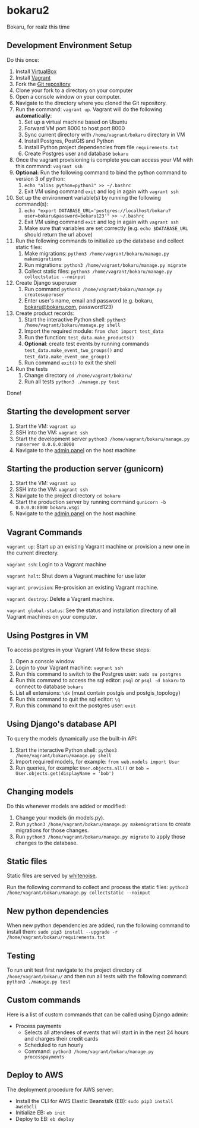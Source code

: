 bokaru2
=======
Bokaru, for realz this time

Development Environment Setup
-----------------------------
Do this once:

1. Install [VirtualBox](https://www.virtualbox.org/)
2. Install [Vagrant](https://www.vagrantup.com/)
3. Fork the [Git repository](https://github.com/metriclabs/bokaru2)
4. Clone your fork to a directory on your computer
5. Open a console window on your computer.
6. Navigate to the directory where you cloned the Git repository.
7. Run the command: `vagrant up`. Vagrant will do the following **automatically**:
    1. Set up a virtual machine based on Ubuntu
    2. Forward VM port 8000 to host port 8000
    3. Sync current directory with `/home/vagrant/bokaru` directory in VM
    4. Install Postgres, PostGIS and Python
    5. Install Python project dependencies from file `requirements.txt`
    6. Create Postgres user and database `bokaru`
8. Once the vagrant provisioning is complete you can access your VM with this command: `vagrant ssh`
9. **Optional:** Run the following command to bind the python command to version 3 of python:
    1. `echo "alias python=python3" >> ~/.bashrc`
    2. Exit VM using command `exit` and log in again with `vagrant ssh`
10. Set up the environment variable(s) by running the following command(s):
    1. `echo "export DATABASE_URL='postgres://localhost/bokaru?user=bokaru&password=bokaru123'" >> ~/.bashrc`
    2. Exit VM using command `exit` and log in again with `vagrant ssh`
    3. Make sure that variables are set correctly (e.g. `echo $DATABASE_URL` should return the url above)
11. Run the following commands to initialize up the database and collect static files:
    1. Make migrations: `python3 /home/vagrant/bokaru/manage.py makemigrations`
    2. Run migrations: `python3 /home/vagrant/bokaru/manage.py migrate`
    3. Collect static files: `python3 /home/vagrant/bokaru/manage.py collectstatic --noinput`
12. Create Django superuser
    1. Run command `python3 /home/vagrant/bokaru/manage.py createsuperuser`
    2. Enter user's name, email and password (e.g. bokaru, bokaru@bokaru.com, password123)
13. Create product records:
    1. Start the interactive Python shell: `python3 /home/vagrant/bokaru/manage.py shell`
    2. Import the required module: `from chat import test_data`
    3. Run the function: `test_data.make_products()`
    4. **Optional**: create test events by running commands `test_data.make_event_two_groups()` and `test_data.make_event_one_group()`
    5. Run command `exit()` to exit the shell
14. Run the tests
    1. Change directory `cd /home/vagrant/bokaru/`
    2. Run all tests `python3 ./manage.py test`

Done!

Starting the development server
-------------------------------
1. Start the VM: `vagrant up`
2. SSH into the VM: `vagrant ssh`
3. Start the development server `python3 /home/vagrant/bokaru/manage.py runserver 0.0.0.0:8000`
4. Navigate to the [admin panel](http://localhost:8000/admin/) on the host machine

Starting the production server (gunicorn)
-----------------------------------------
1. Start the VM: `vagrant up`
2. SSH into the VM: `vagrant ssh`
3. Navigate to the project directory `cd bokaru`
4. Start the production server by running command `gunicorn -b 0.0.0.0:8000 bokaru.wsgi`
5. Navigate to the [admin panel](http://localhost:8000/admin/) on the host machine

Vagrant Commands
----------------
`vagrant up`: Start up an existing Vagrant machine or provision a new one in the current directory.

`vagrant ssh`: Login to a Vagrant machine

`vagrant halt`: Shut down a Vagrant machine for use later

`vagrant provision`: Re-provision an existing Vagrant machine.

`vagrant destroy`: Delete a Vagrant machine.

`vagrant global-status`: See the status and installation directory of all Vagrant machines on your computer.

Using Postgres in VM
--------------------
To access postgres in your Vagrant VM follow these steps:

1. Open a console window
2. Login to your Vagrant machine: `vagrant ssh`
3. Run this command to switch to the Postgres user: `sudo su postgres`
4. Run this command to access the sql editor: `psql` or `psql -d bokaru` to connect to database `bokaru`
5. List all extensions: `\dx` (must contain postgis and postgis_topology)
6. Run this command to quit the sql editor: `\q`
7. Run this command to exit the postgres user: `exit`

Using Django's database API
---------------------------
To query the models dynamically use the built-in API:

1. Start the interactive Python shell: `python3 /home/vagrant/bokaru/manage.py shell`
2. Import required models, for example: `from web.models import User`
3. Run queries, for example: `User.objects.all()` or `bob = User.objects.get(displayName = 'bob')`

Changing models
---------------
Do this whenever models are added or modified:

1. Change your models (in models.py).
2. Run `python3 /home/vagrant/bokaru/manage.py makemigrations` to create migrations for those changes.
3. Run `python3 /home/vagrant/bokaru/manage.py migrate` to apply those changes to the database.

Static files
------------
Static files are served by [whitenoise](http://whitenoise.evans.io/en/stable/index.html).

Run the following command to collect and process the static files: `python3 /home/vagrant/bokaru/manage.py collectstatic --noinput`

New python dependencies
-----------------------
When new python dependencies are added, run the following command to install them: `sudo pip3 install --upgrade -r /home/vagrant/bokaru/requirements.txt`

Testing
-------
To run unit test first navigate to the project directory `cd /home/vagrant/bokaru/` and then run all tests with the following command:
`python3 ./manage.py test`

Custom commands
---------------
Here is a list of custom commands that can be called using Django admin:
* Process payments
  * Selects all attendees of events that will start in in the next 24 hours and charges their credit cards
  * Scheduled to run hourly
  * Command: `python3 /home/vagrant/bokaru/manage.py processpayments`
  
Deploy to AWS
-------------
The deployment procedure for AWS server:
* Install the CLI for AWS Elastic Beanstalk (EB): `sudo pip3 install awsebcli`
* Initialize EB: `eb init`
* Deploy to EB: `eb deploy`
